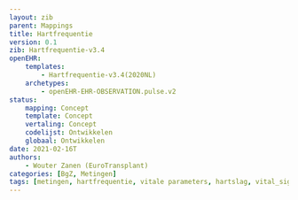 ```yaml
---
layout: zib
parent: Mappings
title: Hartfrequentie
version: 0.1
zib: Hartfrequentie-v3.4
openEHR:
    templates: 
        - Hartfrequentie-v3.4(2020NL) 
    archetypes: 
        - openEHR-EHR-OBSERVATION.pulse.v2
status:
    mapping: Concept
    template: Concept
    vertaling: Concept
    codelijst: Ontwikkelen
    globaal: Ontwikkelen
date: 2021-02-16T
authors: 
    - Wouter Zanen (EuroTransplant) 
categories: [BgZ, Metingen]
tags: [metingen, hartfrequentie, vitale parameters, hartslag, vital_signs]
---
```



